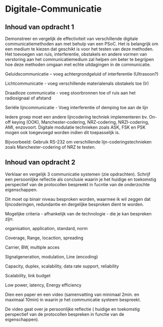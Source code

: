 # Digitale-Communicatie

## Inhoud van opdracht 1

Demonstreer en vergelijk de effectiviteit van verschillende digitale communicatiemethoden aan met behulp van een PSoC. Het is belangrijk om een medium te kiezen dat geschikt is voor het testen van deze methoden. Het toevoegen van ruis, interferentie, obstakels en andere vormen van verstoring aan het communicatiemedium zal helpen om beter te begrijpen hoe deze methoden omgaan met echte uitdagingen in de communicatie.



Geluidscommunicatie – voeg achtergrondgeluid of interferentie (Ultrasoon?)

Lichtcommunicatie - voeg verschillende materialenals obstakels toe (Ir)

Draadloze communicatie - voeg stoorbronnen toe of ruis aan het radiosignaal of afstand

Seriële lijncommunicatie - Voeg interferentie of demping toe aan de lijn


Iedere groep moet een andere lijncodering techniek implementeren bv. On-off keying (OOK), Manchester-codering, NRZ-codering, NRZI-codering, AMI, enzovoort. Digitale modulatie technieken zoals ASK, FSK en PSK mogen ook toegevoegd worden indien dit toepasselijk is.



Bijvoorbeeld: Gebruik RS-232 om verschillende lijn-coderingstechnieken zoals Manchester-codering of NRZ te testen.


## Inhoud van opdracht 2

Verklaar en vergelijk 3 communicatie systemen (zie opdrachten). Schrijf een persoonlijke reflectie als conclusie waarin je het huidige en toekomstig perspectief van de protocollen bespreekt in fucntie van de onderzochte eigenschappen. 

Dit moet op binair niveau besproken worden, waarmee ik wil zeggen dat lijncoderingen, redundantie en dergelijke besproken dient te worden. 

Mogelijke criteria - afhankelijk van de technologie - die je kan bespreken zijn:

organisation, application, standard, norm

Coverage, Range, locaction, spreading

Carrier, BW, multiple acces

Signalgeneration, modulation, Line (encoding)

Capacity, duplex, scalability, data rate support, reliability

Scalability, link budget

Low power, latency, Energy efficiency

Dien een paper en een video (samenvatting van minimaal 2min. en maximaal 10min) in waarin je het communicatie systeem bespreekt. 

De video gaat over je persoonlijke reflectie ( huidige en toekomstig perspectief van de protocollen bespreken in functie van de eigenschappen). 
